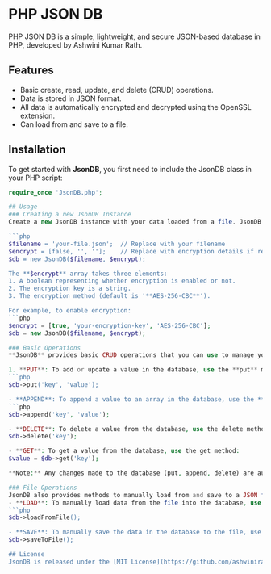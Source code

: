 # PHP JSON DB

PHP JSON DB is a simple, lightweight, and secure JSON-based database in PHP, developed by Ashwini Kumar Rath.

## Features

- Basic create, read, update, and delete (CRUD) operations.
- Data is stored in JSON format.
- All data is automatically encrypted and decrypted using the OpenSSL extension.
- Can load from and save to a file.

## Installation
To get started with **JsonDB**, you first need to include the JsonDB class in your PHP script:
```php
require_once 'JsonDB.php';

## Usage
### Creating a new JsonDB Instance
Create a new JsonDB instance with your data loaded from a file. JsonDB supports both plain and encrypted data storage.

```php
$filename = 'your-file.json';  // Replace with your filename
$encrypt = [false, '', ''];    // Replace with encryption details if required
$db = new JsonDB($filename, $encrypt);

The **$encrypt** array takes three elements:
1. A boolean representing whether encryption is enabled or not.
2. The encryption key is a string.
3. The encryption method (default is '**AES-256-CBC**').

For example, to enable encryption:
```php
$encrypt = [true, 'your-encryption-key', 'AES-256-CBC'];
$db = new JsonDB($filename, $encrypt);

### Basic Operations
**JsonDB** provides basic CRUD operations that you can use to manage your data.

1. **PUT**: To add or update a value in the database, use the **put** method:
```php
$db->put('key', 'value');

- **APPEND**: To append a value to an array in the database, use the **append** method:
```php
$db->append('key', 'value');

- **DELETE**: To delete a value from the database, use the delete method:
$db->delete('key');

- **GET**: To get a value from the database, use the get method:
$value = $db->get('key');

**Note:** Any changes made to the database (put, append, delete) are automatically saved to the file.

### File Operations
JsonDB also provides methods to manually load from and save to a JSON file.
- **LOAD**: To manually load data from the file into the database, use the **loadFromFile** method:
```php
$db->loadFromFile();

- **SAVE**: To manually save the data in the database to the file, use the **saveToFile** method:
$db->saveToFile();

## License
JsonDB is released under the [MIT License](https://github.com/ashwinirath/php-json-db/blob/main/LICENSE).


